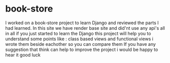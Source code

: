 # book-store
I worked on a book-store project to learn Django and reviewed the parts I had learned.
In this site we have render base site and did'nt use any api's
all in all if you just started to learn the Django this project will help you to understand some points like : class based views and functional views i wrote them beside eachother so you can compare them 
If you have any suggestion that think can help to improve the project i would be happy to hear it 
good luck

